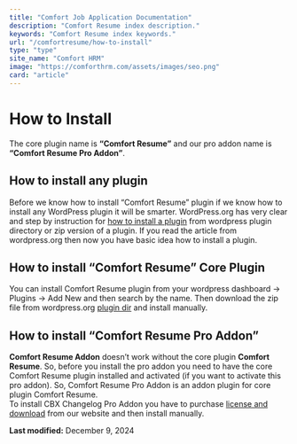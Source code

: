 ```yaml
---
title: "Comfort Job Application Documentation"
description: "Comfort Resume index description."
keywords: "Comfort Resume index keywords."
url: "/comfortresume/how-to-install"
type: "type"
site_name: "Comfort HRM"
image: "https://comforthrm.com/assets/images/seo.png"
card: "article"
---
```

# How to Install

The core plugin name is **“Comfort Resume”** and our pro addon name is **“Comfort Resume Pro Addon”**.

## How to install any plugin

Before we know how to install “Comfort Resume” plugin if we know how to install any WordPress plugin it will be smarter. WordPress.org has very clear and step by instruction for [how to install a plugin](https://wordpress.org/documentation/article/manage-plugins/#installing-plugins-1) from wordpress plugin directory or zip version of a plugin. If you read the article from wordpress.org then now you have basic idea how to install a plugin.

## How to install “Comfort Resume” Core Plugin

You can install Comfort Resume plugin from your wordpress dashboard -> Plugins -> Add New and then search by the name. Then download the zip file from wordpress.org [plugin dir](https://wordpress.org/plugins/comfortresume/) and install manually.

## How to install “Comfort Resume Pro Addon”

**Comfort Resume Addon** doesn’t work without the core plugin **Comfort Resume**. So, before you install the pro addon you need to have the core Comfort Resume plugin installed and activated (if you want to activate this pro addon). So, Comfort Resume Pro Addon is an addon plugin for core plugin Comfort Resume.  
To install CBX Changelog Pro Addon you have to purchase [license and download](https://codeboxr.com/product/cbx-changelog-for-wordpress/#downloadarea) from our website and then install manually.

**Last modified:** December 9, 2024